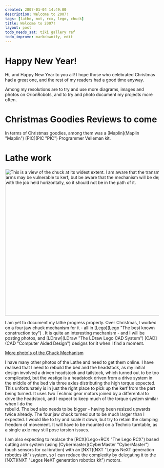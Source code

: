 ```yaml
---
created: 2007-01-04 14:49:00
description: Welcome to 2007!
tags: [lathe, nxt, rcx, lego, chuck]
title: Welcome to 2007!
layout: post
todo_needs_sat: tiki gallery ref
todo_improve: markdownify, edit
---
```

 <h1 id="Happy_New_Year_">
  Happy New Year!
 </h1>
 <p>
  Hi, and Happy New Year to you all! I hope those who celebrated Christmas had a great one, and the rest of my readers had a good time anyway.
 </p>
 <p>
  Among my resolutions are to try and use more diagrams, images and photos on OrionRobots, and to try and photo document my projects more often.
 </p>
 <h1 id="Christmas_Goodies_Reviews_to_come">
  Christmas Goodies Reviews to come
 </h1>
 <p>
  In terms of Christmas goodies, among them was a
  [Maplin](Maplin "Maplin")
  [PIC](PIC "PIC")
  Programmer Velleman kit.
 </p>
 <h1 id="Lathe_work">
  Lathe work
 </h1>
 <p>
  <img alt="This is a view of the chuck at its widest extent. I am aware that the transmission between the arms may be vulnerable to kerf, but be aware that the mechanism will be deployed vertically with the job held horizontally, so it should not be in the path of it." class="regImage pluginImg" height="480" src="/image405" width="640"/>
 </p>
 <p>
  I am yet to document my lathe progress properly. Over Christmas, I worked on a four jaw chuck mechanism for it - all in
  [Lego](Lego "The best known construction toy")
  . It is quite an interesting mechanism - and I will be posting photos, and
  [LDraw](LDraw "The LDraw Lego CAD System")
  [CAD](CAD "Computer Aided Design")
  designs for it when I find a moment.
 </p>
 <p>
  <a href="/tiki-browse_gallery.php?galleryId=19" rel="">
   More photo's of the Chuck Mechanism
  </a>
 </p>
 <p>
  I have many other photos of the Lathe and need to get them online. I have realised that I need to rebuild the bed and the headstock, as my initial design involved a driven headstock and tailstock, which turned out to be too complicated, but the vestige is a headstock driven from a drive system in the middle of the bed via three axles distributing the high torque expected. This unfortunately is in just the right place to pick up the kerf from the part being turned. It uses two Technic gear motors joined by a differential to drive the headstock, and I expect to keep much of the torque system similar when I do the
  <br/>
  rebuild. The bed also needs to be bigger - having been resized upwards twice already. The four jaw chuck turned out to be much larger than I expected. I would like to try and scale it down, but try to retain the clamping freedom of movement. It will have to be mounted on a Technic turntable, as a single axle may still pose torsion issues.
 </p>
 <p>
  I am also expecting to replace the
  [RCX](Lego+RCX "The Lego RCX")
  based cutting arm system (using
  [Cybermaster](CyberMaster "CyberMaster")
  touch sensors for calibration) with an
  [NXT](NXT "Legos NeXT generation robotics kit")
  system, so I can reduce the complexity by delegating it to the
  [NXT](NXT "Legos NeXT generation robotics kit")
  motors.
 </p>
